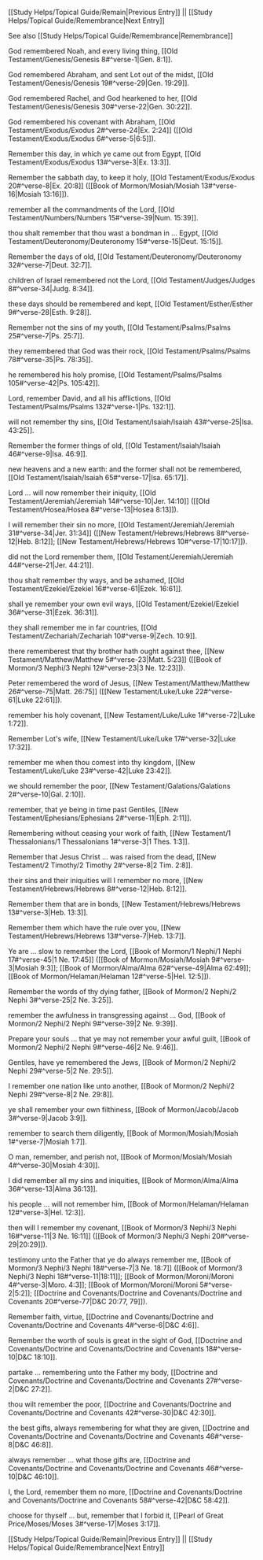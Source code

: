 [[Study Helps/Topical Guide/Remain|Previous Entry]]  ||  [[Study Helps/Topical Guide/Remembrance|Next Entry]]

 See also [[Study Helps/Topical Guide/Remembrance|Remembrance]]

 God remembered Noah, and every living thing, [[Old Testament/Genesis/Genesis 8#^verse-1|Gen. 8:1]].

 God remembered Abraham, and sent Lot out of the midst, [[Old Testament/Genesis/Genesis 19#^verse-29|Gen. 19:29]].

 God remembered Rachel, and God hearkened to her, [[Old Testament/Genesis/Genesis 30#^verse-22|Gen. 30:22]].

 God remembered his covenant with Abraham, [[Old Testament/Exodus/Exodus 2#^verse-24|Ex. 2:24]] ([[Old Testament/Exodus/Exodus 6#^verse-5|6:5]]).

 Remember this day, in which ye came out from Egypt, [[Old Testament/Exodus/Exodus 13#^verse-3|Ex. 13:3]].

 Remember the sabbath day, to keep it holy, [[Old Testament/Exodus/Exodus 20#^verse-8|Ex. 20:8]] ([[Book of Mormon/Mosiah/Mosiah 13#^verse-16|Mosiah 13:16]]).

 remember all the commandments of the Lord, [[Old Testament/Numbers/Numbers 15#^verse-39|Num. 15:39]].

 thou shalt remember that thou wast a bondman in ... Egypt, [[Old Testament/Deuteronomy/Deuteronomy 15#^verse-15|Deut. 15:15]].

 Remember the days of old, [[Old Testament/Deuteronomy/Deuteronomy 32#^verse-7|Deut. 32:7]].

 children of Israel remembered not the Lord, [[Old Testament/Judges/Judges 8#^verse-34|Judg. 8:34]].

 these days should be remembered and kept, [[Old Testament/Esther/Esther 9#^verse-28|Esth. 9:28]].

 Remember not the sins of my youth, [[Old Testament/Psalms/Psalms 25#^verse-7|Ps. 25:7]].

 they remembered that God was their rock, [[Old Testament/Psalms/Psalms 78#^verse-35|Ps. 78:35]].

 he remembered his holy promise, [[Old Testament/Psalms/Psalms 105#^verse-42|Ps. 105:42]].

 Lord, remember David, and all his afflictions, [[Old Testament/Psalms/Psalms 132#^verse-1|Ps. 132:1]].

 will not remember thy sins, [[Old Testament/Isaiah/Isaiah 43#^verse-25|Isa. 43:25]].

 Remember the former things of old, [[Old Testament/Isaiah/Isaiah 46#^verse-9|Isa. 46:9]].

 new heavens and a new earth: and the former shall not be remembered, [[Old Testament/Isaiah/Isaiah 65#^verse-17|Isa. 65:17]].

 Lord ... will now remember their iniquity, [[Old Testament/Jeremiah/Jeremiah 14#^verse-10|Jer. 14:10]] ([[Old Testament/Hosea/Hosea 8#^verse-13|Hosea 8:13]]).

 I will remember their sin no more, [[Old Testament/Jeremiah/Jeremiah 31#^verse-34|Jer. 31:34]] ([[New Testament/Hebrews/Hebrews 8#^verse-12|Heb. 8:12]]; [[New Testament/Hebrews/Hebrews 10#^verse-17|10:17]]).

 did not the Lord remember them, [[Old Testament/Jeremiah/Jeremiah 44#^verse-21|Jer. 44:21]].

 thou shalt remember thy ways, and be ashamed, [[Old Testament/Ezekiel/Ezekiel 16#^verse-61|Ezek. 16:61]].

 shall ye remember your own evil ways, [[Old Testament/Ezekiel/Ezekiel 36#^verse-31|Ezek. 36:31]].

 they shall remember me in far countries, [[Old Testament/Zechariah/Zechariah 10#^verse-9|Zech. 10:9]].

 there rememberest that thy brother hath ought against thee, [[New Testament/Matthew/Matthew 5#^verse-23|Matt. 5:23]] ([[Book of Mormon/3 Nephi/3 Nephi 12#^verse-23|3 Ne. 12:23]]).

 Peter remembered the word of Jesus, [[New Testament/Matthew/Matthew 26#^verse-75|Matt. 26:75]] ([[New Testament/Luke/Luke 22#^verse-61|Luke 22:61]]).

 remember his holy covenant, [[New Testament/Luke/Luke 1#^verse-72|Luke 1:72]].

 Remember Lot's wife, [[New Testament/Luke/Luke 17#^verse-32|Luke 17:32]].

 remember me when thou comest into thy kingdom, [[New Testament/Luke/Luke 23#^verse-42|Luke 23:42]].

 we should remember the poor, [[New Testament/Galations/Galations 2#^verse-10|Gal. 2:10]].

 remember, that ye being in time past Gentiles, [[New Testament/Ephesians/Ephesians 2#^verse-11|Eph. 2:11]].

 Remembering without ceasing your work of faith, [[New Testament/1 Thessalonians/1 Thessalonians 1#^verse-3|1 Thes. 1:3]].

 Remember that Jesus Christ ... was raised from the dead, [[New Testament/2 Timothy/2 Timothy 2#^verse-8|2 Tim. 2:8]].

 their sins and their iniquities will I remember no more, [[New Testament/Hebrews/Hebrews 8#^verse-12|Heb. 8:12]].

 Remember them that are in bonds, [[New Testament/Hebrews/Hebrews 13#^verse-3|Heb. 13:3]].

 Remember them which have the rule over you, [[New Testament/Hebrews/Hebrews 13#^verse-7|Heb. 13:7]].

 Ye are ... slow to remember the Lord, [[Book of Mormon/1 Nephi/1 Nephi 17#^verse-45|1 Ne. 17:45]] ([[Book of Mormon/Mosiah/Mosiah 9#^verse-3|Mosiah 9:3]]; [[Book of Mormon/Alma/Alma 62#^verse-49|Alma 62:49]]; [[Book of Mormon/Helaman/Helaman 12#^verse-5|Hel. 12:5]]).

 Remember the words of thy dying father, [[Book of Mormon/2 Nephi/2 Nephi 3#^verse-25|2 Ne. 3:25]].

 remember the awfulness in transgressing against ... God, [[Book of Mormon/2 Nephi/2 Nephi 9#^verse-39|2 Ne. 9:39]].

 Prepare your souls ... that ye may not remember your awful guilt, [[Book of Mormon/2 Nephi/2 Nephi 9#^verse-46|2 Ne. 9:46]].

 Gentiles, have ye remembered the Jews, [[Book of Mormon/2 Nephi/2 Nephi 29#^verse-5|2 Ne. 29:5]].

 I remember one nation like unto another, [[Book of Mormon/2 Nephi/2 Nephi 29#^verse-8|2 Ne. 29:8]].

 ye shall remember your own filthiness, [[Book of Mormon/Jacob/Jacob 3#^verse-9|Jacob 3:9]].

 remember to search them diligently, [[Book of Mormon/Mosiah/Mosiah 1#^verse-7|Mosiah 1:7]].

 O man, remember, and perish not, [[Book of Mormon/Mosiah/Mosiah 4#^verse-30|Mosiah 4:30]].

 I did remember all my sins and iniquities, [[Book of Mormon/Alma/Alma 36#^verse-13|Alma 36:13]].

 his people ... will not remember him, [[Book of Mormon/Helaman/Helaman 12#^verse-3|Hel. 12:3]].

 then will I remember my covenant, [[Book of Mormon/3 Nephi/3 Nephi 16#^verse-11|3 Ne. 16:11]] ([[Book of Mormon/3 Nephi/3 Nephi 20#^verse-29|20:29]]).

 testimony unto the Father that ye do always remember me, [[Book of Mormon/3 Nephi/3 Nephi 18#^verse-7|3 Ne. 18:7]] ([[Book of Mormon/3 Nephi/3 Nephi 18#^verse-11|18:11]]; [[Book of Mormon/Moroni/Moroni 4#^verse-3|Moro. 4:3]]; [[Book of Mormon/Moroni/Moroni 5#^verse-2|5:2]]; [[Doctrine and Covenants/Doctrine and Covenants/Doctrine and Covenants 20#^verse-77|D&C 20:77, 79]]).

 Remember faith, virtue, [[Doctrine and Covenants/Doctrine and Covenants/Doctrine and Covenants 4#^verse-6|D&C 4:6]].

 Remember the worth of souls is great in the sight of God, [[Doctrine and Covenants/Doctrine and Covenants/Doctrine and Covenants 18#^verse-10|D&C 18:10]].

 partake ... remembering unto the Father my body, [[Doctrine and Covenants/Doctrine and Covenants/Doctrine and Covenants 27#^verse-2|D&C 27:2]].

 thou wilt remember the poor, [[Doctrine and Covenants/Doctrine and Covenants/Doctrine and Covenants 42#^verse-30|D&C 42:30]].

 the best gifts, always remembering for what they are given, [[Doctrine and Covenants/Doctrine and Covenants/Doctrine and Covenants 46#^verse-8|D&C 46:8]].

 always remember ... what those gifts are, [[Doctrine and Covenants/Doctrine and Covenants/Doctrine and Covenants 46#^verse-10|D&C 46:10]].

 I, the Lord, remember them no more, [[Doctrine and Covenants/Doctrine and Covenants/Doctrine and Covenants 58#^verse-42|D&C 58:42]].

 choose for thyself ... but, remember that I forbid it, [[Pearl of Great Price/Moses/Moses 3#^verse-17|Moses 3:17]].

[[Study Helps/Topical Guide/Remain|Previous Entry]]  ||  [[Study Helps/Topical Guide/Remembrance|Next Entry]]